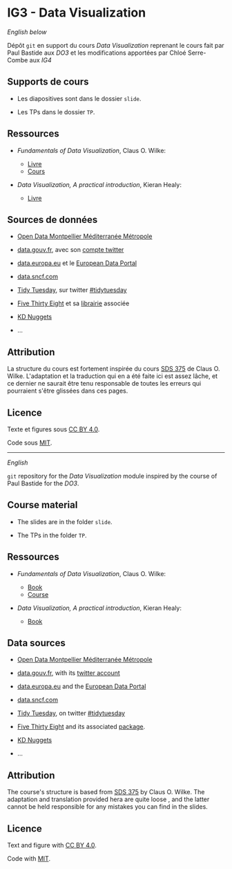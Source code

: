 # IG3 - Data Visualization

*English below*

Dépôt `git` en support du cours *Data Visualization* reprenant le cours fait par Paul Bastide aux *DO3* et les modifications apportées par Chloé Serre-Combe aux *IG4*

## Supports de cours

* Les diapositives sont dans le dossier `slide`.

* Les TPs dans le dossier `TP`.

## Ressources

* *Fundamentals of Data Visualization*, Claus O. Wilke:
  * [Livre](https://clauswilke.com/dataviz/)
  * [Cours](https://wilkelab.org/SDS375/)

* *Data Visualization, A practical introduction*, Kieran Healy:
  * [Livre](https://socviz.co/)

## Sources de données

* [Open Data Montpellier Méditerranée Métropole](https://data.montpellier3m.fr/datasets)

* [data.gouv.fr](https://www.data.gouv.fr/fr/),
avec son [compte twitter](https://twitter.com/datagouvfr)

* [data.europa.eu](https://data.europa.eu/euodp/en/home) et le [European Data Portal](https://www.europeandataportal.eu/en)

* [data.sncf.com](https://data.sncf.com)

* [Tidy Tuesday](https://github.com/rfordatascience/tidytuesday#datasets), sur twitter [#tidytuesday](https://twitter.com/search?q=%23tidytuesday)

* [Five Thirty Eight](https://data.fivethirtyeight.com/) 
et sa [librairie](https://CRAN.R-project.org/package=fivethirtyeight) associée

* [KD Nuggets](https://www.kdnuggets.com/datasets/index.html)

* ...

## Attribution

La structure du cours est fortement inspirée du cours 
[SDS 375](https://wilkelab.org/SDS375/) de Claus O. Wilke.
L'adaptation et la traduction qui en a été faite ici est assez lâche, 
et ce dernier ne saurait être tenu responsable de toutes les erreurs qui
pourraient s'être glissées dans ces pages.

## Licence

Texte et figures sous [CC BY 4.0](https://creativecommons.org/licenses/by/4.0/).

Code sous [MIT](https://opensource.org/licenses/MIT).

---------------------------------------------------------------
*English*


`git` repository for the *Data Visualization* module inspired by the course of Paul Bastide for the *DO3*.

## Course material

* The slides are in the folder `slide`.

* The TPs in the folder `TP`.

## Ressources

* *Fundamentals of Data Visualization*, Claus O. Wilke:
  * [Book](https://clauswilke.com/dataviz/)
  * [Course](https://wilkelab.org/SDS375/)

* *Data Visualization, A practical introduction*, Kieran Healy:
  * [Book](https://socviz.co/)

## Data sources

* [Open Data Montpellier Méditerranée Métropole](https://data.montpellier3m.fr/datasets)

* [data.gouv.fr](https://www.data.gouv.fr/fr/),
with its [twitter account](https://twitter.com/datagouvfr)

* [data.europa.eu](https://data.europa.eu/euodp/en/home) and the [European Data Portal](https://www.europeandataportal.eu/en)

* [data.sncf.com](https://data.sncf.com)

* [Tidy Tuesday](https://github.com/rfordatascience/tidytuesday#datasets), on twitter [#tidytuesday](https://twitter.com/search?q=%23tidytuesday)

* [Five Thirty Eight](https://data.fivethirtyeight.com/) 
and its associated [package](https://CRAN.R-project.org/package=fivethirtyeight).

* [KD Nuggets](https://www.kdnuggets.com/datasets/index.html)

* ...

## Attribution

The course's structure is based from [SDS 375](https://wilkelab.org/SDS375/) by Claus O. Wilke. 
The adaptation and translation provided hera are quite loose , and the latter cannot be held responsible for any mistakes you can find in the slides.

## Licence

Text and figure with [CC BY 4.0](https://creativecommons.org/licenses/by/4.0/).

Code with [MIT](https://opensource.org/licenses/MIT).

